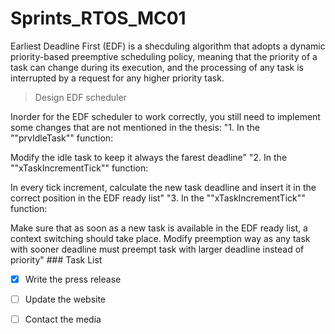 # Sprints_RTOS_MC01

Earliest Deadline First (EDF) is a shecduling algorithm that adopts a dynamic priority-based preemptive scheduling policy, meaning that the priority of a task can change during its execution, and the processing of any task is interrupted by a request for any higher priority task.


>Design EDF scheduler

Inorder for the EDF scheduler to work correctly, you still need to implement some changes that are not mentioned in the thesis:
"1. In the ""prvIdleTask"" function:

Modify the idle task to keep it always the farest deadline"
"2. In the ""xTaskIncrementTick"" function:

In every tick increment, calculate the new task deadline and insert it in the correct position in the EDF ready list"
"3. In the ""xTaskIncrementTick"" function:

Make sure that as soon as a new task is available in the EDF ready list, a context switching should take place. Modify preemption way as any task with sooner deadline must preempt task with larger deadline instead of priority"
    ### Task List

- [x] Write the press release
- [ ] Update the website
- [ ] Contact the media
    
